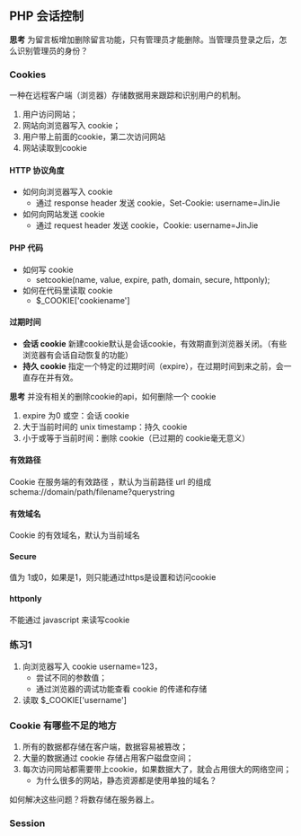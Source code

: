 ## PHP 会话控制
**思考** 为留言板增加删除留言功能，只有管理员才能删除。当管理员登录之后，怎么识别管理员的身份？

### Cookies
一种在远程客户端（浏览器）存储数据用来跟踪和识别用户的机制。

 1. 用户访问网站；
 2. 网站向浏览器写入 cookie；
 3. 用户带上前面的cookie，第二次访问网站
 4. 网站读取到cookie

#### HTTP 协议角度
* 如何向浏览器写入 cookie
	* 通过 response header 发送 cookie，Set-Cookie: username=JinJie
* 如何向网站发送 cookie
	* 通过 request header 发送 cookie，Cookie: username=JinJie
#### PHP 代码
* 如何写 cookie
	* setcookie(name, value, expire, path, domain, secure, httponly);
* 如何在代码里读取 cookie
	* $_COOKIE['cookiename']

#### 过期时间 
* **会话 cookie** 	新建cookie默认是会话cookie，有效期直到浏览器关闭。（有些浏览器有会话自动恢复的功能）
* **持久 cookie** 指定一个特定的过期时间（expire），在过期时间到来之前，会一直存在并有效。

**思考** 并没有相关的删除cookie的api，如何删除一个  cookie
1. expire 为0 或空：会话 cookie
2. 大于当前时间的 unix timestamp：持久 cookie
3. 小于或等于当前时间：删除 cookie（已过期的 cookie毫无意义）

#### 有效路径
Cookie 在服务端的有效路径 ，默认为当前路径
url 的组成  schema://domain/path/filename?querystring

#### 有效域名
Cookie 的有效域名，默认为当前域名

#### Secure
值为 1或0，如果是1，则只能通过https是设置和访问cookie

#### httponly
不能通过 javascript 来读写cookie

### 练习1
1. 向浏览器写入 cookie username=123，
	- 尝试不同的参数值；
	- 通过浏览器的调试功能查看 cookie 的传递和存储 
2. 读取 $_COOKIE['username']

### Cookie 有哪些不足的地方
1. 所有的数据都存储在客户端，数据容易被篡改；
2. 大量的数据通过 cookie 存储占用客户磁盘空间；
3. 每次访问网站都需要带上cookie，如果数据大了，就会占用很大的网络空间；
	- 为什么很多的网站，静态资源都是使用单独的域名？    

如何解决这些问题？将数存储在服务器上。

### Session


<!--stackedit_data:
eyJoaXN0b3J5IjpbNTU5ODMwMzMzXX0=
-->